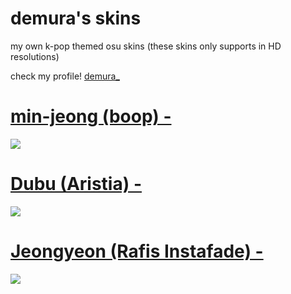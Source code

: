 # demura's skins
my own k-pop themed osu skins (these skins only supports in HD resolutions)

check my profile! <a href="https://osu.ppy.sh/users/17953700">demura_<a/><br>
 
# [min-jeong (boop) -](https://drive.google.com/file/d/1gz5taLHpzxz0EEtngPK-Swo20fKOzH0P/view?usp=sharing)
[![](https://cdn.discordapp.com/attachments/935012972630265897/1107012939694751916/screenshot008.png)](https://drive.google.com/file/d/1gz5taLHpzxz0EEtngPK-Swo20fKOzH0P/view?usp=sharing)
  
# [Dubu (Aristia) -](https://drive.google.com/file/d/1dQb5162SEdNNP-0oZggM-iOoE7cmhxak/view?usp=sharing)
[![](https://cdn.discordapp.com/attachments/935012972630265897/1107013200337174598/screenshot009.png)](https://drive.google.com/file/d/1dQb5162SEdNNP-0oZggM-iOoE7cmhxak/view?usp=sharing)
  
# [Jeongyeon (Rafis Instafade) -](https://drive.google.com/file/d/16iVuwyN4MPUMX3DFYxdk7t1JJlXrEoF9/view?usp=sharing)
[![](https://cdn.discordapp.com/attachments/935012972630265897/1107013421829996634/screenshot010.png)](https://drive.google.com/file/d/16iVuwyN4MPUMX3DFYxdk7t1JJlXrEoF9/view?usp=sharing)
